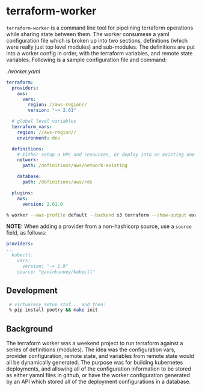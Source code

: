 # terraform-worker

`terraform-worker` is a command line tool for pipelining terraform operations while sharing state between them. The worker consumese a yaml configuration file which is broken up into two sections, definitions (which were really just top level modules) and sub-modules. The definitions are put into a worker config in order, with the terraform variables, and remote state variables.  Following is a sample configuration file and command:

*./worker.yaml*
```yaml
terraform:
  providers:
    aws:
      vars:
        region: //aws-region//
        version: "~> 2.61"

  # global level variables
  terraform_vars:
    region: //aws-region//
    environment: dev

  definitions:
    # Either setup a VPC and resources, or deploy into an existing one
    network:
      path: /definitions/aws/network-existing

    database:
      path: /definitions/aws/rds

  plugins:
    aws:
      version: 2.61.0
```

```sh
% worker --aws-profile default --backend s3 terraform --show-output example1
```

**NOTE:** When adding a provider from a non-hashicorp source, use a `source` field, as follows:

```yaml
providers:
...
  kubectl:
    vars:
      version: "~> 1.9"
    source: "gavinbunney/kubectl"
```

## Development

```sh
 # virtualenv setup stuf... and then:
 % pip install poetry && make init
```

## Background

The terraform worker was a weekend project to run terraform against a series of definitions (modules). The idea was the configuration vars, provider configuration, remote state, and variables from remote state would all be dynamically generated. The purpose was for building kubernetes deployments, and allowing all of the configuration information to be stored as either yamnl files in github, or have the worker configuration generated by an API which stored all of the deployment configurations in a database.
